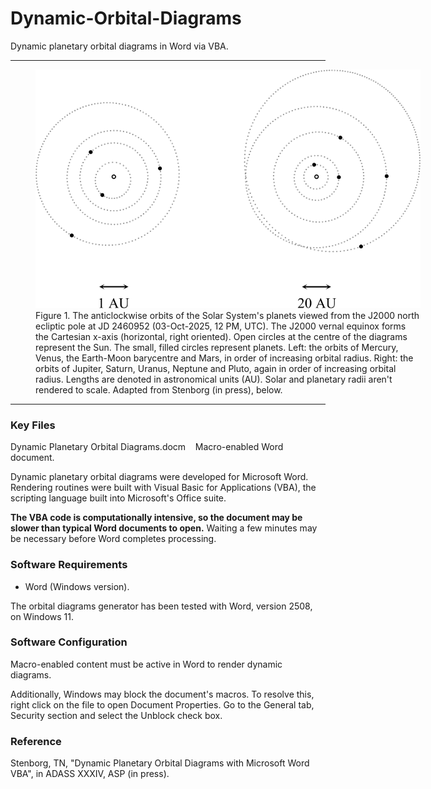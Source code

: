# Dynamic-Orbital-Diagrams

Dynamic planetary orbital diagrams in Word via VBA.

---

<figure style="width:616px;">
  <img src="Orbital_Diagrams_Example.png" alt="The anticlockwise orbits of the Solar System's planets viewed from the J2000 north ecliptic pole at JD 2460952." width="616" height="382">
  <figcaption>Figure 1. The anticlockwise orbits of the Solar System's planets viewed from the J2000 north ecliptic pole at JD 2460952 (03-Oct-2025, 12 PM, UTC). The J2000 vernal equinox forms the Cartesian x-axis (horizontal, right oriented). Open circles at the centre of the diagrams represent the Sun. The small, filled circles represent planets. Left: the orbits of Mercury, Venus, the Earth-Moon barycentre and Mars, in order of increasing orbital radius. Right: the orbits of Jupiter, Saturn, Uranus, Neptune and Pluto, again in order of increasing orbital radius. Lengths are denoted in astronomical units (AU). Solar and planetary radii aren't rendered to scale. Adapted from Stenborg (in press), below.</figcaption>
</figure>

---

### Key Files

Dynamic Planetary Orbital Diagrams.docm &nbsp;&nbsp; Macro-enabled Word document.

Dynamic planetary orbital diagrams were developed for Microsoft Word. Rendering routines were built with Visual Basic for Applications (VBA), the scripting language built into Microsoft's Office suite.

<b>The VBA code is computationally intensive, so the document may be slower than typical Word documents to open.</b> Waiting a few minutes may be necessary before Word completes processing.

### Software Requirements

- Word (Windows version).

The orbital diagrams generator has been tested with Word, version 2508, on Windows 11.

### Software Configuration

Macro-enabled content must be active in Word to render dynamic diagrams.

Additionally, Windows may block the document's macros. To resolve this, right click on the file to open Document Properties. Go to the General tab, Security section and select the Unblock check box.

### Reference

Stenborg, TN, "Dynamic Planetary Orbital Diagrams with Microsoft Word VBA", in ADASS XXXIV, ASP (in press).
